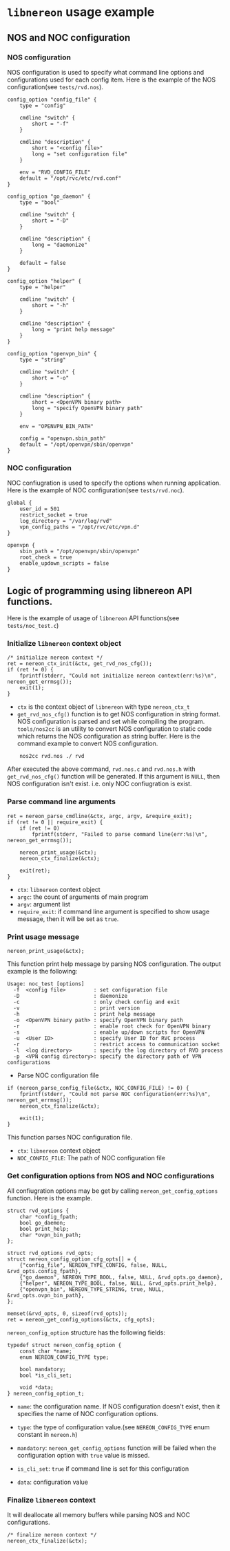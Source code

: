 
# `libnereon` usage example

## NOS and NOC configuration

### NOS configuration

NOS configuration is used to specify what command line options and configurations used for each config item.
Here is the example of the NOS configuration(see `tests/rvd.nos`).

```
config_option "config_file" {
	type = "config"

	cmdline "switch" {
		short = "-f"
	}

	cmdline "description" {
		short = "<config file>"
		long = "set configuration file"
	}

	env = "RVD_CONFIG_FILE"
	default = "/opt/rvc/etc/rvd.conf"
}

config_option "go_daemon" {
	type = "bool"

	cmdline "switch" {
		short = "-D"
	}

	cmdline "description" {
		long = "daemonize"
	}

	default = false
}

config_option "helper" {
	type = "helper"

	cmdline "switch" {
		short = "-h"
	}

	cmdline "description" {
		long = "print help message"
	}
}

config_option "openvpn_bin" {
	type = "string"

	cmdline "switch" {
		short = "-o"
	}

	cmdline "description" {
		short = <OpenVPN binary path>
		long = "specify OpenVPN binary path"
	}

	env = "OPENVPN_BIN_PATH"

	config = "openvpn.sbin_path"
	default = "/opt/openvpn/sbin/openvpn"
}

```

### NOC configuration

NOC confiugration is used to specify the options when running application.
Here is the example of NOC configuration(see `tests/rvd.noc`).

```
global {
	user_id = 501
	restrict_socket = true
	log_directory = "/var/log/rvd"
	vpn_config_paths = "/opt/rvc/etc/vpn.d"
}

openvpn {
	sbin_path = "/opt/openvpn/sbin/openvpn"
	root_check = true
	enable_updown_scripts = false
}
```

## Logic of programming using libnereon API functions.

Here is the example of usage of `libnereon` API functions(see `tests/noc_test.c`)

### Initialize `libnereon` context object

```
/* initialize nereon context */
ret = nereon_ctx_init(&ctx, get_rvd_nos_cfg());
if (ret != 0) {
	fprintf(stderr, "Could not initialize nereon context(err:%s)\n", nereon_get_errmsg());
	exit(1);
}
```

  * `ctx` is the context object of `libnereon` with type `nereon_ctx_t`
  * `get_rvd_nos_cfg()` function is to get NOS configuration in string format.
    NOS configuration is parsed and set while compiling the program.
    `tools/nos2cc` is an utility to convert NOS configuration to static code which returns the NOS configuration as string buffer.
    Here is the command example to convert NOS configuration.

```
    nos2cc rvd.nos ./ rvd
```
  After executed the above command, `rvd.nos.c` and `rvd.nos.h` with `get_rvd_nos_cfg()` function will be generated.
  If this argument is `NULL`, then NOS configuration isn't exist. i.e. only NOC confiugration is exist.

### Parse command line arguments

```
ret = nereon_parse_cmdline(&ctx, argc, argv, &require_exit);
if (ret != 0 || require_exit) {
	if (ret != 0)
		fprintf(stderr, "Failed to parse command line(err:%s)\n", nereon_get_errmsg());

	nereon_print_usage(&ctx);
	nereon_ctx_finalize(&ctx);

	exit(ret);
}
```

  * `ctx`: `libnereon` context object
  * `argc`: the count of arguments of main program
  * `argv`: argument list
  * `require_exit`: if command line argument is specified to show usage message, then it will be set as `true`.

### Print usage message

```
nereon_print_usage(&ctx);
```

   This function print help message by parsing NOS configuration.
   The output example is the following:

```
Usage: noc_test [options]
  -f  <config file>         : set configuration file
  -D                        : daemonize
  -c                        : only check config and exit
  -v                        : print version
  -h                        : print help message
  -o  <OpenVPN binary path> : specify OpenVPN binary path
  -r                        : enable root check for OpenVPN binary
  -s                        : enable up/down scripts for OpenVPN
  -u  <User ID>             : specify User ID for RVC process
  -r                        : restrict access to communication socket
  -l  <log directory>       : specify the log directory of RVD process
  -p  <VPN config directory>: specify the directory path of VPN configurations
```

- Parse NOC configuration file

```
if (nereon_parse_config_file(&ctx, NOC_CONFIG_FILE) != 0) {
	fprintf(stderr, "Could not parse NOC configuration(err:%s)\n", nereon_get_errmsg());
	nereon_ctx_finalize(&ctx);

	exit(1);
}
```

   This function parses NOC configuration file.

   * `ctx`: `libnereon` context object
   * `NOC_CONFIG_FILE`: The path of NOC configuration file

### Get configuration options from NOS and NOC configurations

All confiugration options may be get by calling `nereon_get_config_options` function.
Here is the example.

```
struct rvd_options {
	char *config_fpath;
	bool go_daemon;
	bool print_help;
	char *ovpn_bin_path;
};

struct rvd_options rvd_opts;
struct nereon_config_option cfg_opts[] = {
	{"config_file", NEREON_TYPE_CONFIG, false, NULL, &rvd_opts.config_fpath},
	{"go_daemon", NEREON_TYPE_BOOL, false, NULL, &rvd_opts.go_daemon},
	{"helper", NEREON_TYPE_BOOL, false, NULL, &rvd_opts.print_help},
	{"openvpn_bin", NEREON_TYPE_STRING, true, NULL, &rvd_opts.ovpn_bin_path},
};

memset(&rvd_opts, 0, sizeof(rvd_opts));
ret = nereon_get_config_options(&ctx, cfg_opts);
```

`nereon_config_option` structure has the following fields:

```
typedef struct nereon_config_option {
	const char *name;
	enum NEREON_CONFIG_TYPE type;

	bool mandatory;
	bool *is_cli_set;

	void *data;
} nereon_config_option_t;
```

  * `name`: the configuration name.
    If NOS configuration doesn't exist, then it specifies the name of NOC configuration options.

  * `type`: the type of configuration value.(see `NEREON_CONFIG_TYPE` enum constant in `nereon.h`)
  * `mandatory`: `nereon_get_config_options` function will be failed when the configuration option with `true` value is missed.
  * `is_cli_set`: `true` if command line is set for this configuration
  * `data`: configuration value

### Finalize `libnereon` context

It will deallocate all memory buffers while parsing NOS and NOC configurations.

```
/* finalize nereon context */
nereon_ctx_finalize(&ctx);
```
